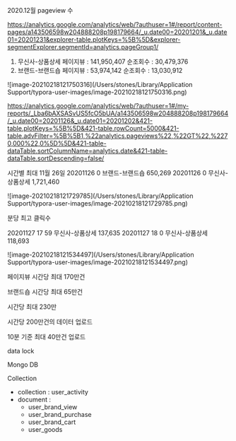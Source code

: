 



 2020.12월  pageview 수 



https://analytics.google.com/analytics/web/?authuser=1#/report/content-pages/a143506598w204888208p198179664/_u.date00=20201201&_u.date01=20201231&explorer-table.plotKeys=%5B%5D&explorer-segmentExplorer.segmentId=analytics.pageGroup1/





 1. 무신사-상품상세
    페이지뷰 : 141,950,407
    순조회수 : 30,479,376
 2. 브랜드-브랜드숍
    페이지뷰 : 53,974,142
    순조회수 : 13,030,912

![image-20210218121750316](/Users/stones/Library/Application Support/typora-user-images/image-20210218121750316.png)









https://analytics.google.com/analytics/web/?authuser=1#/my-reports/_Lba6bAXSASvUS5fcO5bUA/a143506598w204888208p198179664/_u.date00=20201126&_u.date01=20201202&421-table.plotKeys=%5B%5D&421-table.rowCount=5000&421-table.advFilter=%5B%5B1,%22analytics.pageviews%22,%22GT%22,%2270,000%22,0%5D%5D&421-table-dataTable.sortColumnName=analytics.date&421-table-dataTable.sortDescending=false/





시간별 최대 11월 26일
20201126	0	브랜드-브랜드숍	650,269
20201126	0	무신사-상품상세	1,721,460

![image-20210218121729785](/Users/stones/Library/Application Support/typora-user-images/image-20210218121729785.png)








분당 최고 클릭수 

20201127	17	59	무신사-상품상세	137,635
20201127	18	0	무신사-상품상세	118,693

![image-20210218121534497](/Users/stones/Library/Application Support/typora-user-images/image-20210218121534497.png)



페이지뷰 시간당 최대 170만건

브랜드숍 시간당 최대 65만건

시간당 최대 230만







시간당 200만건의 데이터 업로드

10분 기준 최대 40만건 업로드

data lock



Mongo DB



Collection 

* collection : user_activity
* document :
  * user_brand_view
  * user_brand_purchase
  * user_brand_cart
  * user_goods